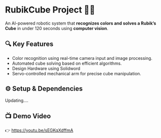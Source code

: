 # RubikCube Project 🤖🧩

An AI-powered robotic system that **recognizes colors and solves a Rubik’s Cube** in under 120 seconds using **computer vision**.

## 🔍 Key Features
- Color recognition using real-time camera input and image processing.
- Automated cube solving based on efficient algorithms.
- Design Hardware using Solidword
- Servo-controlled mechanical arm for precise cube manipulation.

## ⚙️ Setup & Dependencies
Updating....

## 📺 Demo Video
👉 https://youtu.be/sEGKqXdffmA
